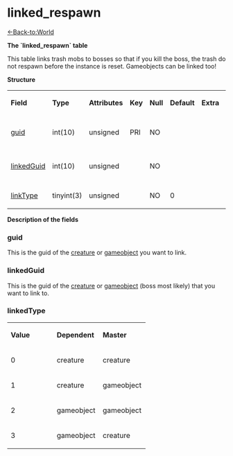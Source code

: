 # linked\_respawn

[<-Back-to:World](database-world.md)

**The \`linked\_respawn\` table**

This table links trash mobs to bosses so that if you kill the boss, the trash do not respawn before the instance is reset.
Gameobjects can be linked too!

**Structure**

<table>
<colgroup>
<col width="12%" />
<col width="12%" />
<col width="12%" />
<col width="12%" />
<col width="12%" />
<col width="12%" />
<col width="12%" />
<col width="12%" />
</colgroup>
<tbody>
<tr class="odd">
<td><p><strong>Field</strong></p></td>
<td><p><strong>Type</strong></p></td>
<td><p><strong>Attributes</strong></p></td>
<td><p><strong>Key</strong></p></td>
<td><p><strong>Null</strong></p></td>
<td><p><strong>Default</strong></p></td>
<td><p><strong>Extra</strong></p></td>
<td><p><strong>Comment</strong></p></td>
</tr>
<tr class="even">
<td><p><a href="#linked_respawn-guid">guid</a></p></td>
<td><p>int(10)</p></td>
<td><p>unsigned</p></td>
<td><p>PRI</p></td>
<td><p>NO</p></td>
<td><p> </p></td>
<td><p> </p></td>
<td><p>Dependent Creature</p></td>
</tr>
<tr class="odd">
<td><p><a href="#linked_respawn-linkedGuid">linkedGuid</a></p></td>
<td><p>int(10)</p></td>
<td><p>unsigned</p></td>
<td><p> </p></td>
<td><p>NO</p></td>
<td><p> </p></td>
<td><p> </p></td>
<td><p>Master Creature</p></td>
</tr>
<tr class="even">
<td><p><a href="#linked_respawn-linkType">linkType</a></p></td>
<td><p>tinyint(3)</p></td>
<td><p>unsigned</p></td>
<td><p> </p></td>
<td><p>NO</p></td>
<td><p>0</p></td>
<td><p> </p></td>
<td><p> </p></td>
</tr>
</tbody>
</table>

**Description of the fields**

### guid

This is the guid of the [creature](creature_2130009.html#creature-guid) or [gameobject](gameobject_2130146.html#gameobject-guid) you want to link.

### linkedGuid

This is the guid of the [creature](creature_2130009.html#creature-guid) or [gameobject](gameobject_2130146.html#gameobject-guid) (boss most likely) that you want to link to.

### linkedType

<table>
<colgroup>
<col width="33%" />
<col width="33%" />
<col width="33%" />
</colgroup>
<tbody>
<tr class="odd">
<td><p><strong>Value</strong></p></td>
<td><p><strong>Dependent</strong></p></td>
<td><p><strong>Master</strong></p></td>
</tr>
<tr class="even">
<td><p>0</p></td>
<td><p>creature</p></td>
<td><p>creature</p></td>
</tr>
<tr class="odd">
<td><p>1</p></td>
<td><p>creature</p></td>
<td><p>gameobject</p></td>
</tr>
<tr class="even">
<td><p>2</p></td>
<td><p>gameobject</p></td>
<td><p>gameobject</p></td>
</tr>
<tr class="odd">
<td><p>3</p></td>
<td><p>gameobject</p></td>
<td><p>creature</p></td>
</tr>
</tbody>
</table>


